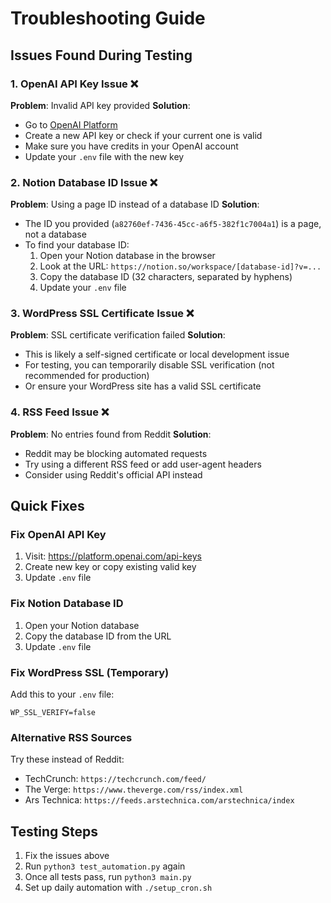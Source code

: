 # Troubleshooting Guide

## Issues Found During Testing

### 1. OpenAI API Key Issue ❌
**Problem**: Invalid API key provided
**Solution**: 
- Go to [OpenAI Platform](https://platform.openai.com/api-keys)
- Create a new API key or check if your current one is valid
- Make sure you have credits in your OpenAI account
- Update your `.env` file with the new key

### 2. Notion Database ID Issue ❌
**Problem**: Using a page ID instead of a database ID
**Solution**:
- The ID you provided (`a82760ef-7436-45cc-a6f5-382f1c7004a1`) is a page, not a database
- To find your database ID:
  1. Open your Notion database in the browser
  2. Look at the URL: `https://notion.so/workspace/[database-id]?v=...`
  3. Copy the database ID (32 characters, separated by hyphens)
  4. Update your `.env` file

### 3. WordPress SSL Certificate Issue ❌
**Problem**: SSL certificate verification failed
**Solution**:
- This is likely a self-signed certificate or local development issue
- For testing, you can temporarily disable SSL verification (not recommended for production)
- Or ensure your WordPress site has a valid SSL certificate

### 4. RSS Feed Issue ❌
**Problem**: No entries found from Reddit
**Solution**:
- Reddit may be blocking automated requests
- Try using a different RSS feed or add user-agent headers
- Consider using Reddit's official API instead

## Quick Fixes

### Fix OpenAI API Key
1. Visit: https://platform.openai.com/api-keys
2. Create new key or copy existing valid key
3. Update `.env` file

### Fix Notion Database ID
1. Open your Notion database
2. Copy the database ID from the URL
3. Update `.env` file

### Fix WordPress SSL (Temporary)
Add this to your `.env` file:
```
WP_SSL_VERIFY=false
```

### Alternative RSS Sources
Try these instead of Reddit:
- TechCrunch: `https://techcrunch.com/feed/`
- The Verge: `https://www.theverge.com/rss/index.xml`
- Ars Technica: `https://feeds.arstechnica.com/arstechnica/index`

## Testing Steps
1. Fix the issues above
2. Run `python3 test_automation.py` again
3. Once all tests pass, run `python3 main.py`
4. Set up daily automation with `./setup_cron.sh`

